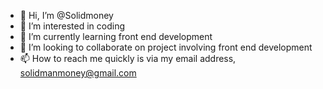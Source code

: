 - 👋 Hi, I’m @Solidmoney
- 👀 I’m interested in coding
- 🌱 I’m currently learning front end development
- 💞️ I’m looking to collaborate on project involving front end development
- 📫 How to reach me quickly is via my email address, solidmanmoney@gmail.com

<!---
Solidmoney/Solidmoney is a ✨ special ✨ repository because its `README.md` (this file) appears on your GitHub profile.
You can click the Preview link to take a look at your changes.
--->
